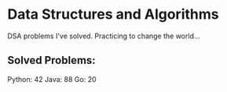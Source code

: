 # Data Structures and Algorithms
DSA problems I've solved. Practicing to change the world...

## Solved Problems:
Python: 42
Java: 88
Go: 20

